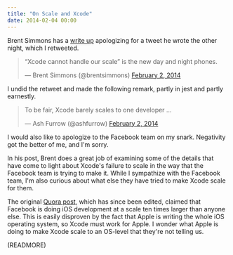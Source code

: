 ```yaml
---
title: "On Scale and Xcode"
date: 2014-02-04 00:00
---
```


Brent Simmons has a [write up](http://inessential.com/2014/02/03/apology) apologizing for a tweet he wrote the other night, which I retweeted.

> “Xcode cannot handle our scale” is the new day and night phones.
> 
> — Brent Simmons (@brentsimmons) [February 2, 2014](https://twitter.com/brentsimmons/statuses/429790796397547521)<script async="" src="//platform.twitter.com/widgets.js" charset="utf-8"></script>

I undid the retweet and made the following remark, partly in jest and partly earnestly.

> To be fair, Xcode barely scales to one developer …
> 
> — Ash Furrow (@ashfurrow) [February 2, 2014](https://twitter.com/ashfurrow/statuses/429794299052822528)<script async="" src="//platform.twitter.com/widgets.js" charset="utf-8"></script>

I would also like to apologize to the Facebook team on my snark. Negativity got the better of me, and I'm sorry.

In his post, Brent does a great job of examining some of the details that have come to light about Xcode's failure to scale in the way that the Facebook team is trying to make it. While I sympathize with the Facebook team, I'm also curious about what else they have tried to make Xcode scale for them.

The original [Quora post](http://www.quora.com/Facebook-Launches-Paper-January-2014/What-was-it-like-to-help-develop-Paper/answer/Jason-Barrett-Prado), which has since been edited, claimed that Facebook is doing iOS development at a scale ten times larger than anyone else. This is easily disproven by the fact that Apple is writing the whole iOS operating system, so Xcode must work for Apple. I wonder what Apple is doing to make Xcode scale to an OS-level that they're not telling us.

(READMORE)
